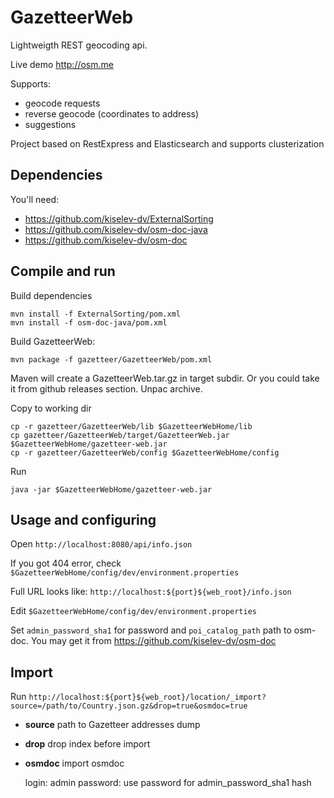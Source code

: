 GazetteerWeb
============

Lightweigth REST geocoding api.

Live demo http://osm.me

Supports:
* geocode requests
* reverse geocode (coordinates to address)
* suggestions
 
Project based on RestExpress and Elasticsearch and supports clusterization

Dependencies
------------

You'll need:
  
* https://github.com/kiselev-dv/ExternalSorting
* https://github.com/kiselev-dv/osm-doc-java
* https://github.com/kiselev-dv/osm-doc

Compile and run
---------------

Build dependencies

    mvn install -f ExternalSorting/pom.xml
    mvn install -f osm-doc-java/pom.xml

Build GazetteerWeb:

    mvn package -f gazetteer/GazetteerWeb/pom.xml

Maven will create a GazetteerWeb.tar.gz in target subdir. 
Or you could take it from github releases section. 
Unpac archive.  
 
 
Copy to working dir

    cp -r gazetteer/GazetteerWeb/lib $GazetteerWebHome/lib
    cp gazetteer/GazetteerWeb/target/GazetteerWeb.jar $GazetteerWebHome/gazetteer-web.jar
    cp -r gazetteer/GazetteerWeb/config $GazetteerWebHome/config
  
Run
  
    java -jar $GazetteerWebHome/gazetteer-web.jar


Usage and configuring
---------------------

Open `http://localhost:8080/api/info.json`

If you got 404 error, check `$GazetteerWebHome/config/dev/environment.properties`

Full URL looks like: `http://localhost:${port}${web_root}/info.json`

Edit `$GazetteerWebHome/config/dev/environment.properties` 

Set `admin_password_sha1` for password and 
`poi_catalog_path` path to osm-doc. You may get it from 
https://github.com/kiselev-dv/osm-doc

Import
------

Run `http://localhost:${port}${web_root}/location/_import?source=/path/to/Country.json.gz&drop=true&osmdoc=true`

* **source** path to Gazetteer addresses dump
* **drop** drop index before import
* **osmdoc** import osmdoc
 
    login: admin
    password: use password for admin_password_sha1 hash
    